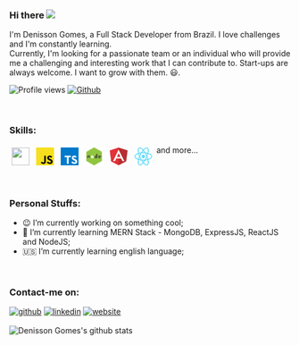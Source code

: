 ### Hi there <img src="https://media.giphy.com/media/hvRJCLFzcasrR4ia7z/giphy.gif" width="25px">

I'm Denisson Gomes, a Full Stack Developer from Brazil. I love challenges and I'm constantly learning. <br> Currently, I'm looking for a passionate team or an individual who will provide me a challenging and interesting work that I can contribute to. Start-ups are always welcome. I want to grow with them. :smiley:.

![Profile views](https://gpvc.arturio.dev/denissongomes)
[![Github](https://img.shields.io/github/followers/denissongomes?label=Follow&style=social)](https://github.com/denissongomes)

<br />

### Skills:
<p>
  <img height="32" width="32" style="vertical-align:top; margin:4px" src="https://www.php.net/images/logos/php-icon.png" style="vertical-align:top; margin:4px"/>
<img height="32" width="32" style="vertical-align:top; margin:4px" src="https://raw.githubusercontent.com/denissongomes/denissongomes/main/images/js.png" style="vertical-align:top; margin:4px"/>
<img height="32" width="32" style="vertical-align:top; margin:4px" src="https://raw.githubusercontent.com/denissongomes/denissongomes/main/images/ts.png" style="vertical-align:top; margin:4px"/>
<img height="32" width="32" style="vertical-align:top; margin:4px" src="https://raw.githubusercontent.com/denissongomes/denissongomes/main/images/node.jpg" style="vertical-align:top; margin:4px"/>
  <img height="32" width="32" style="vertical-align:top; margin:4px" src="https://raw.githubusercontent.com/denissongomes/denissongomes/main/images/angular.png" style="vertical-align:top; margin:4px"/>
<img height="32" width="32" style="vertical-align:top; margin:4px" src="https://raw.githubusercontent.com/denissongomes/denissongomes/main/images/react.png" style="vertical-align:top; margin:4px"/>
  and more...
</p>

<br />

### Personal Stuffs:
 
- :wink: I’m currently working on something cool;
- 🌱 I’m currently learning MERN Stack - MongoDB, ExpressJS,  ReactJS and NodeJS; 
- :us:  I’m currently learning english language;

<br />
 

### Contact-me on:

[<img src='https://cdn.jsdelivr.net/npm/simple-icons@3.0.1/icons/github.svg' alt='github' height='40'>](https://github.com/denissongomes)  [<img src='https://cdn.jsdelivr.net/npm/simple-icons@3.0.1/icons/linkedin.svg' alt='linkedin' height='40'>](https://www.linkedin.com/in/denissongomes/)  [<img src='https://cdn.jsdelivr.net/npm/simple-icons@3.0.1/icons/icloud.svg' alt='website' height='40'>](http://denissongomes.dev/)  
<br />
![Denisson Gomes's github stats](https://github-readme-stats.vercel.app/api?username=denissongomes&show_icons=true&theme=radical)



